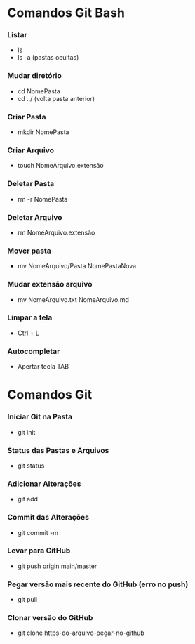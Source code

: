 # Comandos Git Bash

### Listar
 - ls
 - ls -a (pastas ocultas)

### Mudar diretório
 - cd NomePasta
 - cd ../ (volta pasta anterior)

### Criar Pasta
 - mkdir NomePasta

### Criar Arquivo
 - touch NomeArquivo.extensão

### Deletar Pasta
 - rm -r NomePasta

### Deletar Arquivo
 - rm NomeArquivo.extensão

### Mover pasta
 - mv NomeArquivo/Pasta NomePastaNova

### Mudar extensão arquivo
 - mv NomeArquivo.txt NomeArquivo.md

### Limpar a tela
 - Ctrl + L

### Autocompletar
 - Apertar tecla TAB

# Comandos Git

### Iniciar Git na Pasta
 - git init

### Status das Pastas e Arquivos
 - git status

### Adicionar Alterações
 - git add

### Commit das Alterações
 - git commit -m

### Levar para GitHub
 - git push origin main/master

### Pegar versão mais recente do GitHub (erro no push)
 - git pull

### Clonar versão do GitHub
 - git clone https-do-arquivo-pegar-no-github